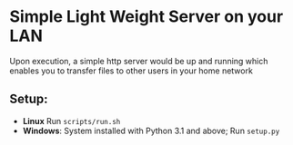 # Simple Light Weight Server on your LAN
Upon execution, a simple http server would be up and running which enables you to transfer files to
other users in your home network

## Setup:
* __Linux__
Run `scripts/run.sh`
* __Windows__:
System installed with Python 3.1 and above; Run `setup.py`
